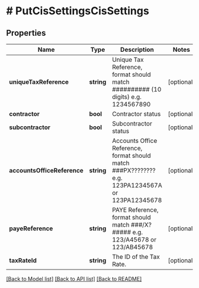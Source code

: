 # # PutCisSettingsCisSettings

## Properties

Name | Type | Description | Notes
------------ | ------------- | ------------- | -------------
**uniqueTaxReference** | **string** | Unique Tax Reference, format should match ########## (10 digits) e.g. 1234567890 | [optional]
**contractor** | **bool** | Contractor status | [optional]
**subcontractor** | **bool** | Subcontractor status | [optional]
**accountsOfficeReference** | **string** | Accounts Office Reference, format should match ###PX???????? e.g. 123PA1234567A or 123PA12345678 | [optional]
**payeReference** | **string** | PAYE Reference, format should match ###/X?##### e.g. 123/A45678 or 123/AB45678 | [optional]
**taxRateId** | **string** | The ID of the Tax Rate. | [optional]

[[Back to Model list]](../../README.md#models) [[Back to API list]](../../README.md#endpoints) [[Back to README]](../../README.md)

